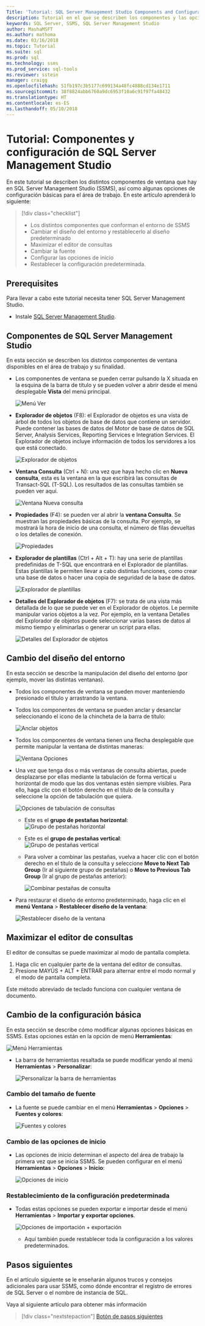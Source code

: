 ```yaml
---
Title: 'Tutorial: SQL Server Management Studio Components and Configuration'
description: Tutorial en el que se describen los componentes y las opciones de configuración básicas para su entorno de SQL Server Management Studio.
keywords: SQL Server, SSMS, SQL Server Management Studio
author: MashaMSFT
ms.author: mathoma
ms.date: 03/16/2018
ms.topic: Tutorial
ms.suite: sql
ms.prod: sql
ms.technology: ssms
ms.prod_service: sql-tools
ms.reviewer: sstein
manager: craigg
ms.openlocfilehash: 51fb197c3b5177c699134a48fc4888cd134e1711
ms.sourcegitcommit: 38f8824abb6760a9dc6953f10a6c91f97fa48432
ms.translationtype: HT
ms.contentlocale: es-ES
ms.lasthandoff: 05/10/2018
---
```

# <a name="tutorial-sql-server-management-studio-components-and-configuration"></a>Tutorial: Componentes y configuración de SQL Server Management Studio
En este tutorial se describen los distintos componentes de ventana que hay en SQL Server Management Studio (SSMS), así como algunas opciones de configuración básicas para el área de trabajo. En este artículo aprenderá lo siguiente: 

> [!div class="checklist"]
> * Los distintos componentes que conforman el entorno de SSMS
> * Cambiar el diseño del entorno y restablecerlo al diseño predeterminado
> * Maximizar el editor de consultas
> * Cambiar la fuente 
> * Configurar las opciones de inicio 
> * Restablecer la configuración predeterminada. 

## <a name="prerequisites"></a>Prerequisites
Para llevar a cabo este tutorial necesita tener SQL Server Management Studio.  

- Instale [SQL Server Management Studio](https://docs.microsoft.com/sql/ssms/download-sql-server-management-studio-ssms).

## <a name="sql-server-management-studio-components"></a>Componentes de SQL Server Management Studio
En esta sección se describen los distintos componentes de ventana disponibles en el área de trabajo y su finalidad. 

- Los componentes de ventana se pueden cerrar pulsando la X situada en la esquina de la barra de título y se pueden volver a abrir desde el menú desplegable **Vista** del menú principal. 

    ![Menú Ver](media/ssms-configuration/viewmenu.png)

- **Explorador de objetos** (F8): el Explorador de objetos es una vista de árbol de todos los objetos de base de datos que contiene un servidor. Puede contener las bases de datos del Motor de base de datos de SQL Server, Analysis Services, Reporting Services e Integration Services. El Explorador de objetos incluye información de todos los servidores a los que está conectado. 
    
    ![Explorador de objetos](media/ssms-configuration/objectexplorer.png)
- **Ventana Consulta** (Ctrl + N): una vez que haya hecho clic en **Nueva consulta**, esta es la ventana en la que escribirá las consultas de Transact-SQL (T-SQL). Los resultados de las consultas también se pueden ver aquí.
    
    ![Ventana Nueva consulta](media/ssms-configuration/newquery.png)

- **Propiedades** (F4): se pueden ver al abrir la **ventana Consulta**. Se muestran las propiedades básicas de la consulta. Por ejemplo, se mostrará la hora de inicio de una consulta, el número de filas devueltas o los detalles de conexión.  

    ![Propiedades](media/ssms-configuration/properties.png)

- **Explorador de plantillas** (Ctrl + Alt + T): hay una serie de plantillas predefinidas de T-SQL que encontrará en el Explorador de plantillas. Estas plantillas le permiten llevar a cabo distintas funciones, como crear una base de datos o hacer una copia de seguridad de la base de datos. 

    ![Explorador de plantillas](media/ssms-configuration/templates.png)

- **Detalles del Explorador de objetos** (F7): se trata de una vista más detallada de lo que se puede ver en el Explorador de objetos. Le permite manipular varios objetos a la vez. Por ejemplo, en la ventana Detalles del Explorador de objetos puede seleccionar varias bases de datos al mismo tiempo y eliminarlas o generar un script para ellas. 

    ![Detalles del Explorador de objetos](media/ssms-configuration/objectexplorerdetails.PNG) 
 

    

## <a name="change-the-environmental-layout"></a>Cambio del diseño del entorno 
En esta sección se describe la manipulación del diseño del entorno (por ejemplo, mover las distintas ventanas). 

-  Todos los componentes de ventana se pueden mover manteniendo presionado el título y arrastrando la ventana. 
- Todos los componentes de ventana se pueden anclar y desanclar seleccionando el icono de la chincheta de la barra de título:
    
    ![Anclar objetos](media/ssms-configuration/pushpin.png)

- Todos los componentes de ventana tienen una flecha desplegable que permite manipular la ventana de distintas maneras: 

    ![Ventana Opciones](media/ssms-configuration/windowoptions.png)

- Una vez que tenga dos o más ventanas de consulta abiertas, puede desplazarse por ellas mediante la tabulación de forma vertical u horizontal de modo que las dos ventanas estén siempre visibles. Para ello, haga clic con el botón derecho en el título de la consulta y seleccione la opción de tabulación que quiera. 
 
    ![Opciones de tabulación de consultas](media/ssms-configuration/querytabbedoptions.png)

    - Este es el **grupo de pestañas horizontal**: ![Grupo de pestañas horizontal](media/ssms-configuration/horizontaltab.png)     
    
    - Este es el **grupo de pestañas vertical**:  
        ![Grupo de pestañas vertical](media/ssms-configuration/verticaltabgroup.png)
        

    - Para volver a combinar las pestañas, vuelva a hacer clic con el botón derecho en el título de la consulta y seleccione **Move to Next Tab Group** (Ir al siguiente grupo de pestañas) o **Move to Previous Tab Group** (Ir al grupo de pestañas anterior):
    
        ![Combinar pestañas de consulta](media/ssms-configuration/mergetabgroups.png)

- Para restaurar el diseño de entorno predeterminado, haga clic en el **menú Ventana** > **Restablecer diseño de la ventana**:
 
    ![Restablecer diseño de la ventana](media/ssms-configuration/resetwindowlayout.png)
    
## <a name="maximize-query-editor"></a>Maximizar el editor de consultas
El editor de consultas se puede maximizar al modo de pantalla completa.

1. Haga clic en cualquier parte de la ventana del editor de consultas.
2. Presione MAYÚS + ALT + ENTRAR para alternar entre el modo normal y el modo de pantalla completa. 

Este método abreviado de teclado funciona con cualquier ventana de documento. 



## <a name="change-basic-settings"></a>Cambio de la configuración básica
En esta sección se describe cómo modificar algunas opciones básicas en SSMS. Estas opciones están en la opción de menú **Herramientas**:

  ![Menú Herramientas](media/ssms-configuration/tools.png)


- La barra de herramientas resaltada se puede modificar yendo al menú **Herramientas** > **Personalizar**:

    ![Personalizar la barra de herramientas](media/ssms-configuration/toolbar.png)

### <a name="change-the-font"></a>Cambio del tamaño de fuente
- La fuente se puede cambiar en el menú **Herramientas** > **Opciones** > **Fuentes y colores**:

     ![Fuentes y colores](media/ssms-configuration/fontsandcolors.png)

### <a name="change-the-startup-options"></a>Cambio de las opciones de inicio
- Las opciones de inicio determinan el aspecto del área de trabajo la primera vez que se inicia SSMS. Se pueden configurar en el menú **Herramientas** > **Opciones** > **Inicio**:
 
    ![Opciones de inicio](media/ssms-configuration/startup.png)

### <a name="reset-settings-to-default"></a>Restablecimiento de la configuración predeterminada
- Todas estas opciones se pueden exportar e importar desde el menú **Herramientas** > **Importar y exportar opciones**. 

    ![Opciones de importación + exportación](media/ssms-configuration/settings.png)
    - Aquí también puede restablecer toda la configuración a los valores predeterminados. 


## <a name="next-steps"></a>Pasos siguientes
En el artículo siguiente se le enseñarán algunos trucos y consejos adicionales para usar SSMS, como dónde encontrar el registro de errores de SQL Server o el nombre de instancia de SQL. 

Vaya al siguiente artículo para obtener más información
> [!div class="nextstepaction"]
> [Botón de pasos siguientes](ssms-tricks.md)
 
 




